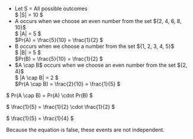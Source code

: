 <ul>
	<li> Let S = All possible outcomes <br/>
	$ |S| = 10 $
	<li> A occurs when we choose an even number from the set ${2, 4, 6, 8, 10}$ <br/>
	$ |A| = 5 $ <br/>
	$Pr(A) = \frac{5}{10} = \frac{1}{2} $
	<li> B occurs when we choose a number from the set ${1, 2, 3, 4, 5}$ <br/>
	$ |B| = 5 $ <br/>
	$Pr(B) = \frac{5}{10} = \frac{1}{2} $
	<li> $A \cap B$ occurs when we choose an even number from the set ${2, 4}$ <br/>
	$ |A \cap B| = 2 $ <br/>
	$Pr(A \cap B) = \frac{2}{10} = \frac{1}{5} $
</ul>

$ Pr(A \cap B) = Pr(A) \cdot Pr(B) $

$ \frac{1}{5} = \frac{1}{2} \cdot \frac{1}{2} $

$ \frac{1}{5} = \frac{1}{4} $

Because the equation is false, these events are not independent.
